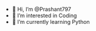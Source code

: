 - 👋 Hi, I’m @Prashant797
- 👀 I’m interested in Coding
- 🌱 I’m currently learning Python



<!---
Prashant797/Prashant797 is a ✨ special ✨ repository because its `README.md` (this file) appears on your GitHub profile.
You can click the Preview link to take a look at your changes.
--->
